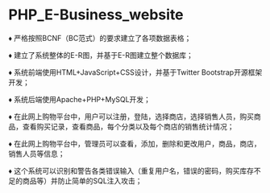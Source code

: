 # PHP_E-Business_website

♦	严格按照BCNF（BC范式）的要求建立了各项数据表格；

♦	建立了系统整体的E-R图，并基于E-R图建立整个数据库；

♦	系统前端使用HTML+JavaScript+CSS设计，并基于Twitter Bootstrap开源框架开发；

♦	系统后端使用Apache+PHP+MySQL开发；

♦	在此网上购物平台中，用户可以注册，登陆，选择商店，选择销售人员，购买商品，查看购买记录，查看商品，每个分类以及每个商店的销售统计情况；

♦	在此网上购物平台中，管理员可以查看，添加，删除和更改用户，商品，商店，销售人员等信息；

♦ 这个系统可以识别和警告各类错误输入（重复用户名，错误的密码，购买库存不足的商品等）并防止简单的SQL注入攻击；
